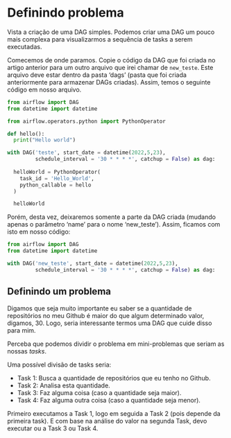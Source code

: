 # Definindo problema

Vista a criação de uma DAG simples. Podemos criar uma DAG um pouco mais complexa para visualizarmos a sequência de tasks a serem executadas.

Comecemos de onde paramos. Copie o código da DAG que foi criada no artigo anterior para um outro arquivo que irei chamar de `new_teste`. Este arquivo deve estar dentro da pasta ‘dags’ (pasta que foi criada anteriormente para armazenar DAGs criadas). Assim, temos o seguinte código em nosso arquivo.

```python
from airflow import DAG
from datetime import datetime

from airflow.operators.python import PythonOperator

def hello():
  print("Hello world")

with DAG('teste', start_date = datetime(2022,5,23),
         schedule_interval = '30 * * * *', catchup = False) as dag:
  
  helloWorld = PythonOperator(
    task_id = 'Hello_World',
    python_callable = hello
  )

  helloWorld
```

Porém, desta vez, deixaremos somente a parte da DAG criada (mudando apenas o parâmetro ‘name’ para o nome ‘new_teste’). Assim, ficamos com isto em nosso código:

```python
from airflow import DAG
from datetime import datetime

with DAG('new_teste', start_date = datetime(2022,5,23),
         schedule_interval = '30 * * * *', catchup = False) as dag:
```

## Definindo um problema

Digamos que seja muito importante eu saber se a quantidade de repositórios no meu Github é maior do que algum determinado valor, digamos, 30. Logo, seria interessante termos uma DAG que cuide disso para mim.

Perceba que podemos dividir o problema em mini-problemas que seriam as nossas *tasks*.

Uma possível divisão de tasks seria:

- Task 1: Busca a quantidade de repositórios que eu tenho no Github.
- Task 2: Analisa esta quantidade.
- Task 3: Faz alguma coisa (caso a quantidade seja maior).
- Task 4: Faz alguma outra coisa (caso a quantidade seja menor).

Primeiro executamos a Task 1, logo em seguida a Task 2 (pois depende da primeira task). E com base na análise do valor na segunda Task, devo executar ou a Task 3 ou Task 4.